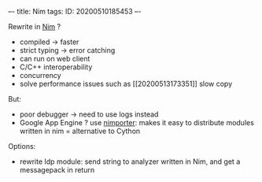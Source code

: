 –-
title: Nim
tags: 
   ID: 20200510185453
–-

Rewrite in [Nim](https://nim-lang.org/) ?
* compiled → faster
* strict typing → error catching
* can run on web client
* C/C++ interoperability
* concurrency
* solve performance issues such as [[20200513173351]] slow copy

But:
* poor debugger → need to use logs instead
* Google App Engine ?  use [nimporter](https://github.com/Pebaz/nimporter): makes it easy to distribute modules written in nim = alternative to Cython 


Options:
* rewrite Idp module: send string to analyzer written in Nim, and get a messagepack in return